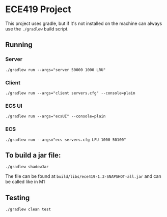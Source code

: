 # ECE419 Project
This project uses gradle, but if it's not installed on the machine can always use the `./gradlew` build script.

## Running
### Server
`./gradlew run --args="server 50000 1000 LRU"`
### Client
`./gradlew run --args="client servers.cfg" --console=plain`
### ECS UI
`./gradlew run --args="ecsUI" --console=plain`
### ECS
`./gradlew run --args="ecs servers.cfg LFU 1000 50100"`

## To build a jar file:
```./gradlew shadowJar```

The file can be found at `build/libs/ece419-1.3-SNAPSHOT-all.jar` and can be called like in M1

## Testing
`./gradlew clean test`